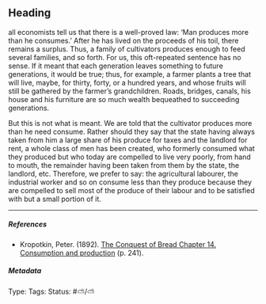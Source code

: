 ## Heading

all economists tell us that there is a well-proved law: ‘Man produces more than he consumes.’ After he has lived on the proceeds of his toil, there remains a surplus. Thus, a family of cultivators produces enough to feed several families, and so forth. For us, this oft-repeated sentence has no sense. If it meant that each generation leaves something to future generations, it would be true; thus, for example, a farmer plants a tree that will live, maybe, for thirty, forty, or a hundred years, and whose fruits will still be gathered by the farmer’s grandchildren. Roads, bridges, canals, his house and his furniture are so much wealth bequeathed to succeeding generations.

But this is not what is meant. We are told that the cultivator produces more than he need consume. Rather should they say that the state having always taken from him a large share of his produce for taxes and the landlord for rent, a whole class of men has been created, who formerly consumed what they produced but who today are compelled to live very poorly, from hand to mouth, the remainder having been taken from them by the state, the landlord, etc. Therefore, we prefer to say: the agricultural labourer, the industrial worker and so on consume less than they produce because they are compelled to sell most of the produce of their labour and to be satisfied with but a small portion of it.

---

##### References

* Kropotkin, Peter. (1892). [The Conquest of Bread Chapter 14. Consumption and production](The%20Conquest%20of%20Bread%20Chapter%2014.%20Consumption%20and%20production.md) (p. 241). 

##### Metadata

Type: 
Tags:
Status: #⛅️/⛅️
